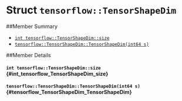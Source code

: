 # Struct `tensorflow::TensorShapeDim`





##Member Summary

* [`int tensorflow::TensorShapeDim::size`](#int_tensorflow_TensorShapeDim_size)
* [`tensorflow::TensorShapeDim::TensorShapeDim(int64 s)`](#tensorflow_TensorShapeDim_TensorShapeDim)

##Member Details

#### `int tensorflow::TensorShapeDim::size` {#int_tensorflow_TensorShapeDim_size}





#### `tensorflow::TensorShapeDim::TensorShapeDim(int64 s)` {#tensorflow_TensorShapeDim_TensorShapeDim}




